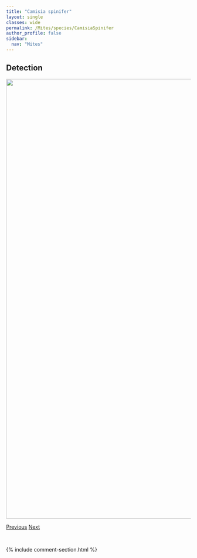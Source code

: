 ```yaml
---
title: "Camisia spinifer"
layout: single
classes: wide
permalink: /Mites/species/CamisiaSpinifer
author_profile: false
sidebar:
  nav: "Mites"
---
```


<h2>Detection</h2>

<a href="https://drive.google.com/uc?export=view&id=1lB78AiWMYRqi27OO9U4RN_bmDjm6yFgA">
<img src="https://drive.google.com/uc?export=view&id=1lB78AiWMYRqi27OO9U4RN_bmDjm6yFgA" height = "1200" width = "800">
</a>


<a href="/DevelopmentWebsite/Mites/species/CamisiaSp1DEW" class="pagination--pager" title="Camisia sp. 1 DEW">Previous</a> <a href="/DevelopmentWebsite/Mites/species/CarabodesGranulatus" class="pagination--pager" title="Carabodes granulatus">Next</a>

<p>&nbsp;</p>

{% include comment-section.html %}
